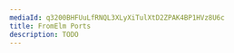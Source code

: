 ```yaml
---
mediaId: q3200BHFUuLfRNQL3XLyXiTulXtD2ZPAK4BP1HVz8U6c
title: FromElm Ports
description: TODO
---
```

